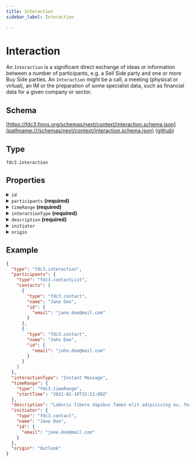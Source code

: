 ```yaml
---
title: Interaction
sidebar_label: Interaction

---
```


# Interaction

An `Interaction` is a significant direct exchange of ideas or information between a number of participants, e.g. a Sell Side party and one or more Buy Side parties. An `Interaction` might be a call, a meeting (physical or virtual), an IM or the preparation of some specialist data, such as financial data for a given company or sector.

## Schema

[https://fdc3.finos.org/schemas/next/context/interaction.schema.json](pathname:///schemas/next/context/interaction.schema.json) ([github](https://github.com/finos/FDC3/tree/main/packages/fdc3-context/schemas/context/interaction.schema.json))

## Type

`fdc3.interaction`

## Properties

<details>
  <summary><code>id</code></summary>

**type**: `object`

**Subproperties:**

<details>
  <summary><code>URI</code></summary>

**type**: `string`

Can be used by a target application to pass a record's link back to the originating application. This offers the originating application a way to open the record for a user to view.

</details>

<details>
  <summary><code>SALESFORCE</code></summary>

**type**: `string`

Interactions ID in Salesforce

</details>

<details>
  <summary><code>SINGLETRACK</code></summary>

**type**: `string`

Interaction ID in SingleTrack

</details>

Can be used by a target application to pass an identifier back to the originating application after an interaction record has been created, updated or deleted. An interaction ID does not need to be populated by the originating application, however the target application could store it for future reference and SHOULD return it in a `TransactionResult`.

</details>

<details>
  <summary><code>participants</code> <strong>(required)</strong></summary>

**type**: [ContactList](ContactList)

A list of contacts involved in the interaction

</details>

<details>
  <summary><code>timeRange</code> <strong>(required)</strong></summary>

**type**: [TimeRange](TimeRange)

The time range over which the interaction occurred

</details>

<details>
  <summary><code>interactionType</code> <strong>(required)</strong></summary>

**Any of:**

- **type**: `string` with values:
- `Instant Message`,
- `Email`,
- `Call`,
- `Meeting`
- **type**: `string`

`interactionType` SHOULD be one of `'Instant Message'`, `'Email'`, `'Call'`, or `'Meeting'` although other string values are permitted.

</details>

<details>
  <summary><code>description</code> <strong>(required)</strong></summary>

**type**: `string`

A human-readable description of the interaction

</details>

<details>
  <summary><code>initiator</code></summary>

**type**: [Contact](Contact)

The contact that initiated the interaction

</details>

<details>
  <summary><code>origin</code></summary>

**type**: `string`

Used to represent the application or service that the interaction was created from to aid in tracing the source of an interaction.

</details>

## Example

```json
{
  "type": "fdc3.interaction",
  "participants": {
    "type": "fdc3.contactList",
    "contacts": [
      {
        "type": "fdc3.contact",
        "name": "Jane Doe",
        "id": {
          "email": "jane.doe@mail.com"
        }
      },
      {
        "type": "fdc3.contact",
        "name": "John Doe",
        "id": {
          "email": "john.doe@mail.com"
        }
      }
    ]
  },
  "interactionType": "Instant Message",
  "timeRange": {
    "type": "fdc3.timeRange",
    "startTime": "2022-02-10T15:12:00Z"
  },
  "description": "Laboris libero dapibus fames elit adipisicing eu, fermentum, dignissimos laboriosam, erat, risus qui deserunt. Praesentium! Reiciendis. Hic harum nostrud, harum potenti amet? Mauris. Pretium aliquid animi, eget eiusmod integer proident. Architecto ipsum blandit ducimus, possimus illum sunt illum necessitatibus ab litora sed, nonummy integer minus corrupti ducimus iste senectus accumsan, fugiat nostrud? Pede vero dictumst excepturi, iure earum consequuntur voluptatum",
  "initiator": {
    "type": "fdc3.contact",
    "name": "Jane Doe",
    "id": {
      "email": "jane.doe@mail.com"
    }
  },
  "origin": "Outlook"
}
```

